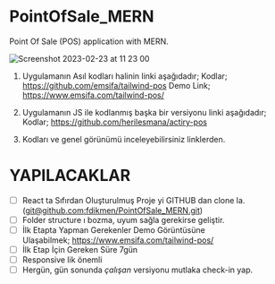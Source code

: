 # PointOfSale_MERN
Point Of Sale (POS) application with MERN.

![Screenshot 2023-02-23 at 11 23 00](https://user-images.githubusercontent.com/8514244/220859941-29f3dc4d-abb0-4e9f-a80b-a32082ca6e81.png)


1.  Uygulamanın Asıl kodları halinin linki aşağıdadır;
    Kodlar; https://github.com/emsifa/tailwind-pos
    Demo Link; https://www.emsifa.com/tailwind-pos/
    
2.  Uygulamanın JS ile kodlanmış başka bir versiyonu linki aşağıdadır;
    Kodlar; https://github.com/herilesmana/actiry-pos
    
3.  Kodları ve genel görünümü inceleyebilirsiniz linklerden.
    

# YAPILACAKLAR

- [ ] React ta Sıfırdan Oluşturulmuş Proje yi GITHUB dan clone la. ([git@github.com:fdikmen/PointOfSale_MERN.git](/Applications/Joplin.app/Contents/Resources/app.asar/git@github.com:fdikmen/PointOfSale_MERN.git))
- [ ] Folder structure ı bozma, uyum sağla gerekirse geliştir.
- [ ] İlk Etapta Yapman Gerekenler Demo Görüntüsüne Ulaşabilmek; https://www.emsifa.com/tailwind-pos/
- [ ] İlk Etap İçin Gereken Süre 7gün
- [ ] Responsive lik önemli
- [ ] Hergün, gün sonunda *çalışan* versiyonu mutlaka check-in yap.
